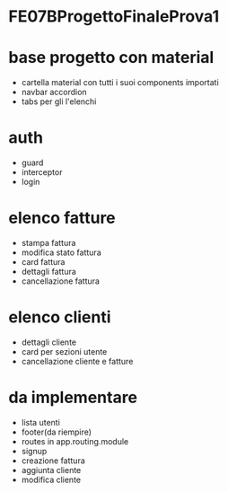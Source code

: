 # FE07BProgettoFinaleProva1

# base progetto con material
- cartella material con tutti i suoi components importati
- navbar accordion
- tabs per gli l'elenchi

# auth
- guard
- interceptor
- login

# elenco fatture
- stampa fattura
- modifica stato fattura
- card fattura
- dettagli fattura
- cancellazione fattura
# elenco clienti
- dettagli cliente
- card per sezioni utente
- cancellazione cliente e fatture

# da implementare
- lista utenti
- footer(da riempire)
- routes in app.routing.module
- signup
- creazione fattura
- aggiunta cliente
- modifica cliente
